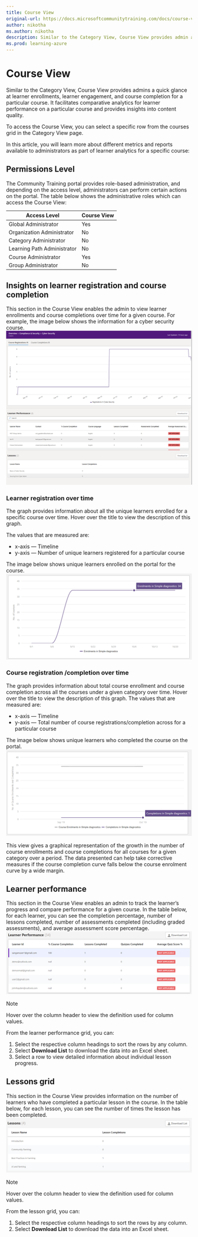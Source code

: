 ```yaml
---
title: Course View
original-url: https://docs.microsoftcommunitytraining.com/docs/course-view-report
author: nikotha
ms.author: nikotha
description: Similar to the Category View, Course View provides admin a quick glance at the learner enrollments, learner engagement and course completion for a particular course.
ms.prod: learning-azure
---
```


# Course View

Similar to the Category View, Course View provides admins a quick glance at learner enrollments, learner engagement, and course completion for a particular course. It facilitates comparative analytics for learner performance on a particular course and provides insights into content quality.

To access the Course View, you can select a specific row from the courses grid in the Category View page.

In this article, you will learn more about different metrics and reports available to administrators as part of learner analytics for a specific course:

## Permissions Level

The Community Training portal provides role-based administration, and depending on the access level,  administrators can perform certain actions on the portal.  The table below shows the administrative roles which can access the Course View:  

|Access Level|  Course View|
|---|---|
|Global Administrator| Yes |
|Organization Administrator |No|
|Category Administrator|No|
|Learning Path Administrator|No|
|Course Administrator|Yes|
|Group Administrator|No|

## Insights on learner registration and course completion

This section in the Course View enables the admin to view learner enrollments and course completions over time for a given course. For example, the image below shows the information for a cyber security course.
![Information for Simple diagnostics course](../../media/image%2853%29.png)

### Learner registration over time

The graph provides information about all the unique learners enrolled for a specific course over time. Hover over the title to view the description of this graph.

The values that are measured are:

* x-axis — Timeline
* y-axis — Number of unique learners registered for a particular course

The image below shows unique learners enrolled on the portal for the course.  
![34 unique learners enrolled](../../media/image%2871%29.png)

### Course registration /completion over time

The graph provides information about total course enrollment and course completion across all the courses under a given category over time. Hover over the title to view the description of this graph. The values that are measured are:

* x-axis — Timeline
* y-axis — Total number of course registrations/completion across for a particular course

The image below shows unique learners who completed the course on the portal.  
![1 unique user](../../media/image%2872%29.png)

This view gives a graphical representation of the growth in the number of course enrollments and course completions for all courses for a given category over a period. The data presented can help take corrective measures if the course completion curve falls below the course enrolment curve by a wide margin.

## Learner performance

This section in the Course View enables an admin to track the learner’s progress and compare performance for a given course. In the table below, for each learner, you can see the completion percentage, number of lessons completed, number of assessments completed (including graded assessments), and average assessment score percentage.  
![Learner performance](../../media/image%2873%29.png)

> [!NOTE]  
> Hover over the column header to view the definition used for column values.

From the learner performance grid, you can:

1. Select the respective column headings to sort the rows by any column.
2. Select **Download List** to download the data into an Excel sheet.
3. Select a row to view detailed information about individual lesson progress.

## Lessons grid

This section in the Course View provides information on the number of learners who have completed a particular lesson in the course. In the table below, for each lesson, you can see the number of times the lesson has been completed.  
![Times the lesson has been completed](../../media/image%2874%29.png)

> [!NOTE]  
> Hover over the column header to view the definition used for column values.

From the lesson grid, you can:  

1. Select the respective column headings to sort the rows by any column.
2. Select **Download List** to download the data into an Excel sheet.

